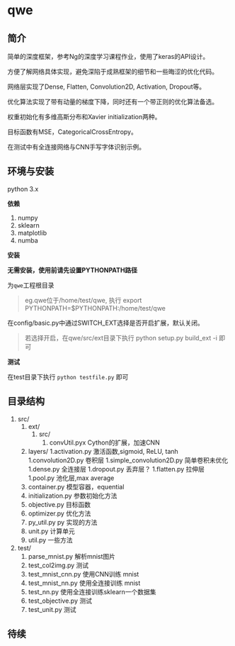 # qwe
    
## 简介
简单的深度框架，参考Ng的深度学习课程作业，使用了keras的API设计。

方便了解网络具体实现，避免深陷于成熟框架的细节和一些晦涩的优化代码。

网络层实现了Dense, Flatten, Convolution2D, Activation, Dropout等。

优化算法实现了带有动量的梯度下降，同时还有一个带正则的优化算法备选。

权重初始化有多维高斯分布和Xavier initialization两种。

目标函数有MSE，CategoricalCrossEntropy。

在测试中有全连接网络与CNN手写字体识别示例。

## 环境与安装

python 3.x

**依赖**
1. numpy
2. sklearn
2. matplotlib
2. numba

**安装**

**无需安装，使用前请先设置PYTHONPATH路径**

为`qwe`工程根目录

> eg.qwe位于/home/test/qwe, 执行 export PYTHONPATH=$PYTHONPATH:/home/test/qwe

在config/basic.py中通过SWITCH_EXT选择是否开启扩展，默认关闭。
> 若选择开启，在qwe/src/ext目录下执行 python setup.py build_ext -i 即可

**测试**

在test目录下执行 `python testfile.py` 即可

## 目录结构

1. src/
    1. ext/
        1. src/
            1. convUtil.pyx Cython的扩展，加速CNN
    2. layers/
        1.activation.py 激活函数,sigmoid, ReLU, tanh
        1.convolution2D.py 卷积层
        1.simple_convolution2D.py 简单卷积未优化
        1.dense.py   全连接层
        1.dropout.py 丢弃层？
        1.flatten.py 拉伸层
        1.pool.py 池化层,max average
    3. container.py  模型容器，equential
    3. initialization.py 参数初始化方法
    3. objective.py 目标函数 
    3. optimizer.py 优化方法
    3. py_util.py py 实现的方法
    3. unit.py 计算单元
    3. util.py 一些方法
2. test/
    1. parse_mnist.py 解析mnist图片
    1. test_col2img.py 测试
    1. test_mnist_cnn.py 使用CNN训练 mnist
    1. test_mnist_nn.py 使用全连接训练 mnist
    1. test_nn.py 使用全连接训练sklearn一个数据集
    1. test_objective.py 测试
    1. test_unit.py 测试


## 待续